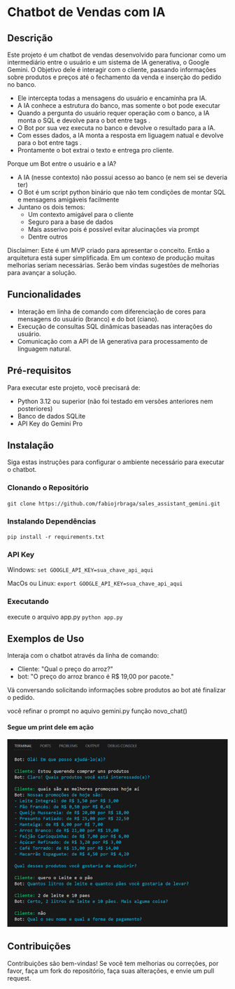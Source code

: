 # Chatbot de Vendas com IA

## Descrição
Este projeto é um chatbot de vendas desenvolvido para funcionar como um intermediário entre o usuário e um sistema de IA generativa, o Google Gemini.
O Objetivo dele é interagir com o cliente, passando informações sobre produtos e preços até o fechamento da venda e inserção do pedido no banco.
- Ele intercepta todas a mensagens do usuário e encaminha pra IA. 
- A IA conhece a estrutura do banco, mas somente o bot pode executar
- Quando a pergunta do usuário requer operação com o banco, a IA monta o SQL e devolve para o bot entre tags <sql>. 
- O Bot por sua vez executa no banco e devolve o resultado para a IA. 
- Com esses dados, a IA monta a resposta em liguagem natual e devolve para o bot entre tags <msg>. 
- Prontamente o bot extrai o texto e entrega pro cliente.

Porque um Bot entre o usuário e a IA?
- A IA (nesse contexto) não possui acesso ao banco (e nem sei se deveria ter)
- O Bot é um script python binário que não tem condições de montar SQL e mensagens amigáveis facilmente
- Juntano os dois temos:
    - Um contexto amigável para o cliente
    - Seguro para a base de dados
    - Mais asserivo pois é possível evitar alucinações via prompt
    - Dentre outros

Disclaimer: Este é um MVP criado para apresentar o conceito. Então a arquitetura está super simplificada. Em um contexo de produção muitas melhorias seriam necessárias. Serão bem vindas sugestões de melhorias para avançar a solução.

## Funcionalidades
- Interação em linha de comando com diferenciação de cores para mensagens do usuário (branco) e do bot (ciano).
- Execução de consultas SQL dinâmicas baseadas nas interações do usuário.
- Comunicação com a API de IA generativa para processamento de linguagem natural.

## Pré-requisitos
Para executar este projeto, você precisará de:
- Python 3.12 ou superior (não foi testado em versões anteriores nem posteriores)
- Banco de dados SQLite
- API Key do Gemini Pro

## Instalação
Siga estas instruções para configurar o ambiente necessário para executar o chatbot.

### Clonando o Repositório

`git clone https://github.com/fabiojrbraga/sales_assistant_gemini.git`

### Instalando Dependências

`pip install -r requirements.txt`


### API Key

Windows:
`set GOOGLE_API_KEY=sua_chave_api_aqui`

MacOs ou Linux:
`export GOOGLE_API_KEY=sua_chave_api_aqui`


### Executando

execute o arquivo app.py
`python app.py`



## Exemplos de Uso
Interaja com o chatbot através da linha de comando:
- Cliente: "Qual o preço do arroz?"
- bot: "O preço do arroz branco é R$ 19,00 por pacote."

Vá conversando solicitando informações sobre produtos ao bot até finalizar o pedido.

você refinar o prompt no aquivo gemini.py função novo_chat()

#### Segue um print dele em ação
![Alt text](img/print_chat.PNG?raw=true "Print do bot em ação")


## Contribuições
Contribuições são bem-vindas! Se você tem melhorias ou correções, por favor, faça um fork do repositório, faça suas alterações, e envie um pull request.

